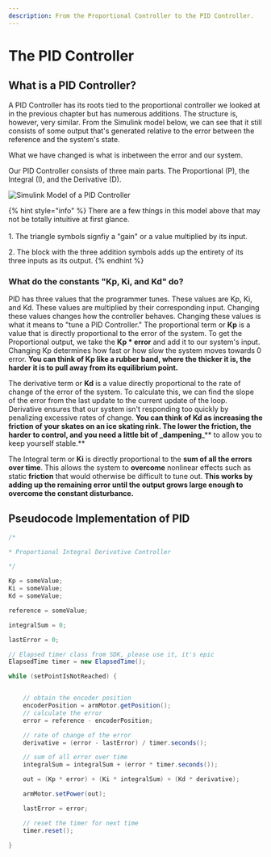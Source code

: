 ```yaml
---
description: From the Proportional Controller to the PID Controller.
---
```


# The PID Controller

## What is a PID Controller?

A PID Controller has its roots tied to the proportional controller we looked at in the previous chapter but has numerous additions. The structure is, however, very similar. From the Simulink model below, we can see that it still consists of some output that's generated relative to the error between the reference and the system's state.

What we have changed is what is inbetween the error and our system.

Our PID Controller consists of three main parts. The Proportional (P), the Integral (I), and the Derivative (D).

![Simulink Model of a PID Controller](../.gitbook/assets/screen-shot-2021-04-10-at-10.54.39-pm.png)

{% hint style="info" %}
There are a few things in this model above that may not be totally intuitive at first glance.\
\
1\. The triangle symbols signfiy a "gain" or a value multiplied by its input.

2\. The block with the three addition symbols adds up the entirety of its three inputs as its output.
{% endhint %}

### What do the constants "Kp, Ki, and Kd" do?

PID has three values that the programmer tunes. These values are Kp, Ki, and Kd. These values are multiplied by their corresponding input. Changing these values changes how the controller behaves. Changing these values is what it means to "tune a PID Controller." The proportional term or **Kp** is a value that is directly proportional to the error of the system. To get the Proportional output, we take the **Kp \* error** and add it to our system's input. Changing Kp determines how fast or how slow the system moves towards 0 error. **You can think of Kp like a rubber band, where the thicker it is, the harder it is to pull away from its equilibrium point.**

The derivative term or **Kd** is a value directly proportional to the rate of change of the error of the system. To calculate this, we can find the slope of the error from the last update to the current update of the loop. Derivative ensures that our system isn't responding too quickly by penalizing excessive rates of change. **You can think of Kd as increasing the friction of your skates on an ice skating rink. The lower the friction, the harder to control, and you need a little bit of \_dampening**\_\*\* to allow you to keep yourself stable.\*\*

The Integral term or **Ki** is directly proportional to the **sum of all the errors over time**. This allows the system to **overcome** nonlinear effects such as static **friction** that would otherwise be difficult to tune out. **This works by adding up the remaining error until the output grows large enough to overcome the constant disturbance.**

## Pseudocode Implementation of PID

```java
/*

* Proportional Integral Derivative Controller

*/

Kp = someValue;
Ki = someValue;
Kd = someValue;

reference = someValue;

integralSum = 0;

lastError = 0;

// Elapsed timer class from SDK, please use it, it's epic
ElapsedTime timer = new ElapsedTime();

while (setPointIsNotReached) {


    // obtain the encoder position
    encoderPosition = armMotor.getPosition();
    // calculate the error
    error = reference - encoderPosition;

    // rate of change of the error
    derivative = (error - lastError) / timer.seconds();

    // sum of all error over time
    integralSum = integralSum + (error * timer.seconds());

    out = (Kp * error) + (Ki * integralSum) + (Kd * derivative);

    armMotor.setPower(out);

    lastError = error;

    // reset the timer for next time
    timer.reset();

}
```
